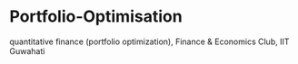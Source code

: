 # Portfolio-Optimisation
quantitative finance (portfolio optimization), Finance &amp; Economics Club, IIT Guwahati
